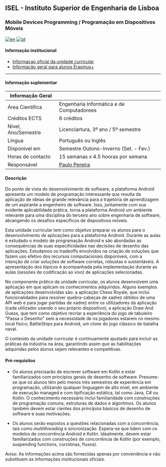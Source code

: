## ISEL - Instituto Superior de Engenharia de Lisboa
### Mobile Devices Programming / Programação em Dispositivos Móveis

[![en](https://img.shields.io/badge/lang-en-red.svg)](./README.md)
[![pt](https://img.shields.io/badge/lang-pt-green.svg)](./README-PT.md)

#### Informação institucional
* [Informaçao oficial da unidade curricular](https://www.isel.pt/en/leic/mobile-devices-programming)
* [Informação geral para alunos Erasmus+](https://www.isel.pt/en/ensino/programas-de-mobilidade/erasmus-alunos-incoming/informacoes-gerais)

---

#### Informação suplementar

| Informação Geral       |                                               |
|------------------------|-----------------------------------------------|
| Área Científica        | Engenharia Informática e de Computadorees     |
| Créditos ECTS          | 6 créditos                                    |
| Nível, Ano/Semestre    | Licenciartura, 3º ano / 5º semestre           |
| Língua                 | Português ou Inglês                           |
| Disponível em          | Semestre Outono-Inverno (Set. - Fev.)         |
| Horas de contacto      | 15 semanas x 4.5 hooras por semana            |
| Responsável            | [Paulo Pereira](mailto:paulo.pereira@isel.pt) |

#### Descrição
Do ponto de vista do desenvolvimento de software, a plataforma Android apresenta um modelo de programação interessante que resulta da aplicação de ideias de grande relevância para a trajetória de aprendizagem de um aspirante a engenheiro de software. Isso, juntamente com sua evidente aplicabilidade prática, torna a plataforma Android um ambiente relevante para uma disciplina do terceiro ano sobre engenharia de software, abrangendo os desafios específicos de dispositivos móveis.

Esta unidade curricular tem como objetivo preparar os alunos para o desenvolvimento de aplicações para a plataforma Android. Durante as aulas é estudado o modelo de programação Android e são abordadas as consequências de suas especificidades nas decisões de desenho das aplicações. Estudamos os tradeoffs envolvidos na criação de soluções que fazem uso efetivo dos recursos computacionais disponíveis, com a intenção de criar soluções de software corretas, robustas e sustentáveis. A apresentação dos tópicos é acompanhada pela implementação durante as aulas (sessões de codificação ao vivo) de aplicações selecionadas.

No componente prático da unidade curricular, os alunos desenvolvem uma aplicação em que aplicam os conhecimentos adquiridos. Alguns exemplos de aplicações desenvolvidas são: a aplicação Chess Royale, que inclui funcionalidades para resolver quebra-cabeças de xadrez obtidos de uma API web e para jogar partidas de xadrez entre os utilizadores da aplicação (cada utilizador usando o seu próprio dispositivo); a aplicação Draw And Guess, que tem como objetivo recriar a experiência do jogo de tabuleiro "Passa o Desenho" sem a necessidade de os jogadores estarem no mesmo local físico; BattleShips para Android, um clone do jogo clássico de batalha naval.

O conteúdo da unidade curricular é continuamente ajustado para incluir as práticas da indústria na área, garantindo assim que as habilitações adquiridas pelos alunos sejam relevantes e competitivas.

#### Pré-requisitos
* Os alunos precisarão de escrever software em Kotlin e estar familiarizados com princípios gerais de desenho de software. Presume-se que os alunos têm pelo menos três semestres de experiência em programação, utilizando qualquer linguagem de alto nível, em ambiente de execução managed e com tipificação estática, tal como Java, C# ou Kotlin. O conhecimento necessário inclui familiaridade com construções de programação comuns, estruturas de dados e algoritmos. Os alunos também devem estar cientes dos princípios básicos de desenho de software e suas motivações.

* Os alunos serão expostos a questões relacionadas com a concorrência, tais como *multithreading* e sincronização. Espera-se que lidem com os modelos de concorrência Android e Kotlin. Idealmente, devem estar familiarizados com construções de concorrência de Kotlin (por exemplo, suspending functions, corrotinas, fluxos).

Aviso: As informações acima são fornecidas apenas por conveniência e não substituem as informações institucionais oficiais.